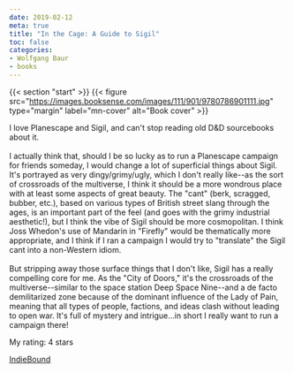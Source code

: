 ```yaml
---
date: 2019-02-12
meta: true
title: "In the Cage: A Guide to Sigil"
toc: false
categories:
- Wolfgang Baur
- books
---
```


{{< section "start" >}}
{{< figure src="https://images.booksense.com/images/111/901/9780786901111.jpg" type="margin" label="mn-cover" alt="Book cover" >}}

I love Planescape and Sigil, and can't stop reading old D&amp;D sourcebooks about it. <br /><br />I actually think that, should I be so lucky as to run a Planescape campaign for friends someday, I would change a lot of superficial things about Sigil. It's portrayed as very dingy/grimy/ugly, which I don't really like--as the sort of crossroads of the multiverse, I think it should be a more wondrous place with at least some aspects of great beauty. The "cant" (berk, scragged, bubber, etc.), based on various types of British street slang through the ages, is an important part of the feel (and goes with the grimy industrial aesthetic!), but I think the vibe of Sigil should be more cosmopolitan. I think Joss Whedon's use of Mandarin in "Firefly" would be thematically more appropriate, and I think if I ran a campaign I would try to "translate" the Sigil cant into a non-Western idiom. <br /><br />But stripping away those surface things that I don't like, Sigil has a really compelling core for me. As the "City of Doors," it's the crossroads of the multiverse--similar to the space station Deep Space Nine--and a de facto demilitarized zone because of the dominant influence of the Lady of Pain, meaning that all types of people, factions, and ideas clash without leading to open war. It's full of mystery and intrigue...in short I really want to run a campaign there!

My rating: 4 stars  

[IndieBound](https://www.indiebound.org/book/9780786901111)
